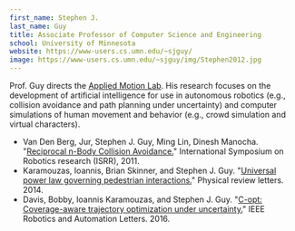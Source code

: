```yaml
---
first_name: Stephen J.
last_name: Guy
title: Associate Professor of Computer Science and Engineering
school: University of Minnesota
website: https://www-users.cs.umn.edu/~sjguy/
image: https://www-users.cs.umn.edu/~sjguy/img/Stephen2012.jpg
---
```

Prof. Guy directs the [Applied Motion Lab](http://motion.cs.umn.edu). His research focuses on the development of artificial intelligence for use in autonomous robotics (e.g., collision avoidance and path planning under uncertainty) and computer simulations of human movement and behavior (e.g., crowd simulation and virtual characters).
- Van Den Berg, Jur, Stephen J. Guy, Ming Lin, Dinesh Manocha. "[Reciprocal n-Body Collision Avoidance.](https://link.springer.com/chapter/10.1007/978-3-642-19457-3_1)" International Symposium on Robotics research (ISRR), 2011.
- Karamouzas, Ioannis, Brian Skinner, and Stephen J. Guy. "[Universal power law governing pedestrian interactions.](https://journals.aps.org/prl/pdf/10.1103/PhysRevLett.113.238701)" Physical review letters. 2014.
- Davis, Bobby, Ioannis Karamouzas, and Stephen J. Guy. "[C-opt: Coverage-aware trajectory optimization under uncertainty.](https://ieeexplore.ieee.org/stamp/stamp.jsp?arnumber=7407311)" IEEE Robotics and Automation Letters. 2016.
